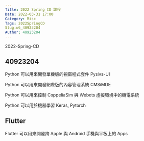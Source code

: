 ```yaml
---
Title: 2022 Spring CD 課程
Date: 2022-03-31 17:00
Category: Misc
Tags: 2022SpringCD
Slug:w6_40923204
Author: 40923204
---
```


2022-Spring-CD

<!-- PELICAN_END_SUMMARY -->

40923204
----
Python 可以用來開發單機版的視窗程式套件 Pyslvs-UI

Python 可以用來開發網際版的內容管理系統 CMSiMDE

Python 可以用來控制 CoppeliaSim 與 Webots 虛擬環境中的機電系統

Python 可以用於機器學習 Keras, Pytorch


Flutter
----

Flutter 可以用來開發跨 Apple 與 Android 手機與平板上的 Apps

